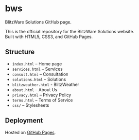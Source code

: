 # bws
BlitzWare Solutions GitHub page.

This is the official repository for the BlitzWare Solutions website.  
Built with HTML5, CSS3, and GitHub Pages.

## Structure
- `index.html` – Home page
- `services.html` – Services
- `consult.html` – Consultation
- `solutions.html` – Solutions
- `blitzweather.html` - BlitzWeather
- `about.html` – About Us
- `privacy.html` – Privacy Policy
- `terms.html` – Terms of Service
- `css/` – Stylesheets

## Deployment
Hosted on [GitHub Pages](https://blitzwaresolutions.github.io).